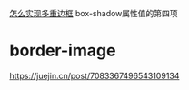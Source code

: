 [怎么实现多重边框](https://github.com/cssmagic/blog/issues/54) box-shadow属性值的第四项

# border-image
<https://juejin.cn/post/7083367496543109134>
